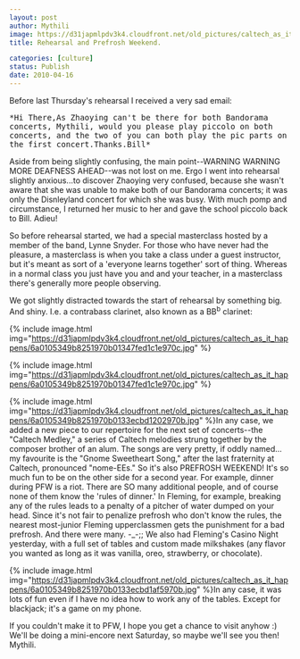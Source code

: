 ```yaml
---
layout: post
author: Mythili
image: https://d31japmlpdv3k4.cloudfront.net/old_pictures/caltech_as_it_happens/6a0105349b8251970b0133ecbd07de970b.jpg
title: Rehearsal and Prefrosh Weekend.

categories: [culture]
status: Publish
date: 2010-04-16
---
```


Before last Thursday's rehearsal I received a very sad email:
<pre wrap="">*Hi There,As Zhaoying can't be there for both Bandorama concerts, Mythili, would you please play piccolo on both concerts, and the two of you can both play the pic parts on the first concert.Thanks.Bill*</pre>Aside from being slightly confusing, the main point--WARNING WARNING MORE DEAFNESS AHEAD--was not lost on me. Ergo I went into rehearsal slightly anxious...to discover Zhaoying very confused, because she wasn't aware that she was unable to make both of our Bandorama concerts; it was only the Disnleyland concert for which she was busy. With much pomp and circumstance, I returned her music to her and gave the school piccolo back to Bill. Adieu!
So before rehearsal started, we had a special masterclass hosted by a member of the band, Lynne Snyder. For those who have never had the pleasure, a masterclass is when you take a class under a guest instructor, but it's meant as sort of a 'everyone learns together' sort of thing. Whereas in a normal class you just have you and and your teacher, in a masterclass there's generally more people observing.

We got slightly distracted towards the start of rehearsal by something big. And shiny. I.e. a contrabass clarinet, also known as a BB<sup>b</sup> clarinet:

{% include image.html img="https://d31japmlpdv3k4.cloudfront.net/old_pictures/caltech_as_it_happens/6a0105349b8251970b01347fed1c1e970c.jpg" %}

{% include image.html img="https://d31japmlpdv3k4.cloudfront.net/old_pictures/caltech_as_it_happens/6a0105349b8251970b01347fed1c1e970c.jpg" %}

{% include image.html img="https://d31japmlpdv3k4.cloudfront.net/old_pictures/caltech_as_it_happens/6a0105349b8251970b0133ecbd1202970b.jpg" %}In any case, we added a new piece to our repertoire for the next set of concerts--the "Caltech Medley," a series of Caltech melodies strung together by the composer brother of an alum. The songs are very pretty, if oddly named... my favourite is the "Gnome Sweetheart Song," after the last fraternity at Caltech, pronounced "nome-EEs."
So it's also PREFROSH WEEKEND! It's so much fun to be on the other side for a second year. For example, dinner during PFW is a riot. There are SO many additional people, and of course none of them know the 'rules of dinner.' In Fleming, for example, breaking any of the rules leads to a penalty of a pitcher of water dumped on your head. Since it's not fair to penalize prefrosh who don't know the rules, the nearest most-junior Fleming upperclassmen gets the punishment for a bad prefrosh. And there were many. -_-;;
We also had Fleming's Casino Night yesterday, with a full set of tables and custom made milkshakes (any flavor you wanted as long as it was vanilla, oreo, strawberry, or chocolate).


{% include image.html img="https://d31japmlpdv3k4.cloudfront.net/old_pictures/caltech_as_it_happens/6a0105349b8251970b0133ecbd1af5970b.jpg" %}In any case, it was lots of fun even if I have no idea how to work any of the tables. Except for blackjack; it's a game on my phone.

If you couldn't make it to PFW, I hope you get a chance to visit anyhow :) We'll be doing a mini-encore next Saturday, so maybe we'll see you then!
Mythili.

